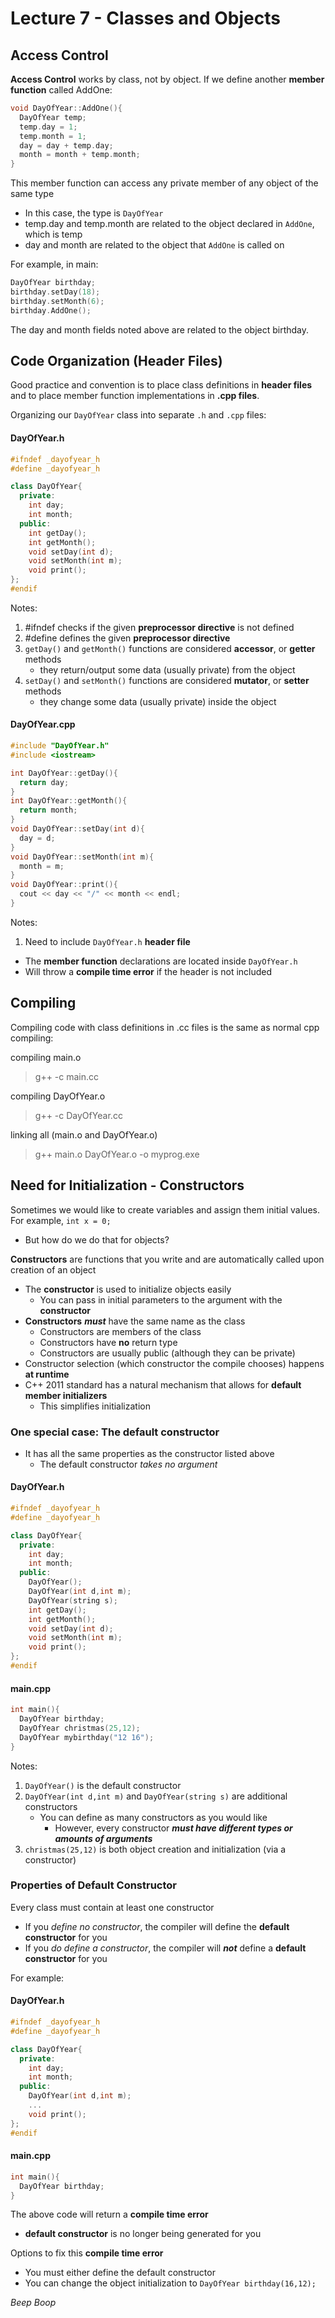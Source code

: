 # Lecture 7 - Classes and Objects

## Access Control

**Access Control** works by class, not by object.
If we define another **member function** called AddOne:

```c++
void DayOfYear::AddOne(){
  DayOfYear temp;
  temp.day = 1;
  temp.month = 1;
  day = day + temp.day;
  month = month + temp.month;
}
```

This member function can access any private member of any object of the same type
* In this case, the type is `DayOfYear`
* temp.day and temp.month are related to the object declared in `AddOne`, which is temp
* day and month are related to the object that `AddOne` is called on

For example, in main:
```c++
DayOfYear birthday;
birthday.setDay(18);
birthday.setMonth(6);
birthday.AddOne();
```
The day and month fields noted above are related to the object birthday.

## Code Organization (Header Files)

Good practice and convention is to place class definitions in **header files** and to place member function implementations in **.cpp files**.

Organizing our `DayOfYear` class into separate `.h` and `.cpp` files:

#### DayOfYear.h
```c++
#ifndef _dayofyear_h
#define _dayofyear_h

class DayOfYear{
  private:
    int day;
    int month;
  public:
    int getDay();
    int getMonth();
    void setDay(int d);
    void setMonth(int m);
    void print();
};
#endif
```
Notes:
1. #ifndef checks if the given **preprocessor directive** is not defined
2. #define defines the given **preprocessor directive**
3. `getDay()` and `getMonth()` functions are considered **accessor**, or **getter** methods
    * they return/output some data (usually private) from the object
4. `setDay()` and `setMonth()` functions are considered **mutator**, or **setter** methods
    * they change some data (usually private) inside the object

#### DayOfYear.cpp
```c++
#include "DayOfYear.h"
#include <iostream>

int DayOfYear::getDay(){
  return day;
}
int DayOfYear::getMonth(){
  return month;
}
void DayOfYear::setDay(int d){
  day = d;
}
void DayOfYear::setMonth(int m){
  month = m;
}
void DayOfYear::print(){
  cout << day << "/" << month << endl;
}
```
Notes:
1. Need to include `DayOfYear.h` **header file**
  * The **member function** declarations are located inside `DayOfYear.h`
  * Will throw a **compile time error** if the header is not included

## Compiling

Compiling code with class definitions in .cc files is the same as normal cpp compiling:

compiling main.o
> g++ -c main.cc

compiling DayOfYear.o
> g++ -c DayOfYear.cc

linking all (main.o and DayOfYear.o)
> g++ main.o DayOfYear.o -o myprog.exe

## Need for Initialization - Constructors

Sometimes we would like to create variables and assign them initial values. For example, `int x = 0;`
* But how do we do that for objects?

**Constructors** are functions that you write and are automatically called upon creation of an object
* The **constructor** is used to initialize objects easily
  * You can pass in initial parameters to the argument with the **constructor**
* **Constructors** ***must*** have the same name as the class
  * Constructors are members of the class
  * Constructors have **no** return type
  * Constructors are usually public (although they can be private)
* Constructor selection (which constructor the compile chooses) happens **at runtime**
* C++ 2011 standard has a natural mechanism that allows for **default member initializers**
  * This simplifies initialization

### One special case: The **default constructor**
* It has all the same properties as the constructor listed above
  * The default constructor *takes no argument*

#### DayOfYear.h
```c++
#ifndef _dayofyear_h
#define _dayofyear_h

class DayOfYear{
  private:
    int day;
    int month;
  public:
    DayOfYear();
    DayOfYear(int d,int m);
    DayOfYear(string s);
    int getDay();
    int getMonth();
    void setDay(int d);
    void setMonth(int m);
    void print();
};
#endif
```
#### main.cpp
```c++
int main(){
  DayOfYear birthday;
  DayOfYear christmas(25,12);
  DayOfYear mybirthday("12 16");
}
```
Notes:
1. `DayOfYear()` is the default constructor
2. `DayOfYear(int d,int m)` and `DayOfYear(string s)` are additional constructors
    * You can define as many constructors as you would like
      * However, every constructor ***must have different types or amounts of arguments***
3. `christmas(25,12)` is both object creation and initialization (via a constructor)

### Properties of Default Constructor

Every class must contain at least one constructor
  * If you *define no constructor*, the compiler will define the **default constructor** for you
  * If you *do define a constructor*, the compiler will ***not*** define a **default constructor** for you

For example:

#### DayOfYear.h
```c++
#ifndef _dayofyear_h
#define _dayofyear_h

class DayOfYear{
  private:
    int day;
    int month;
  public:
    DayOfYear(int d,int m);
    ...
    void print();
};
#endif
```
#### main.cpp
```c++
int main(){
  DayOfYear birthday;
}
```
The above code will return a **compile time error**
* **default constructor** is no longer being generated for you

Options to fix this **compile time error**
  * You must either define the default constructor
  * You can change the object initialization to `DayOfYear birthday(16,12);`

*Beep Boop*
